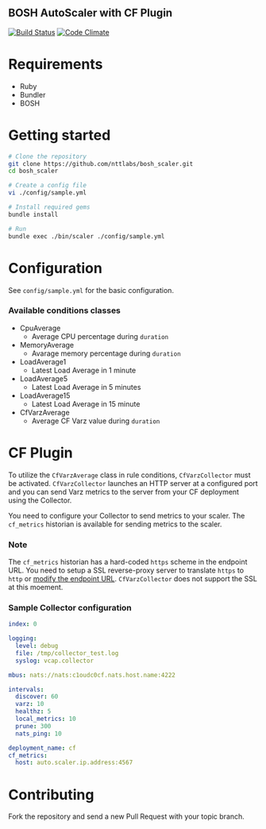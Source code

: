 BOSH AutoScaler with CF Plugin
------------------------------

[![Build Status](https://travis-ci.org/nttlabs/bosh-scaler.png?branch=master)](https://travis-ci.org/nttlabs/bosh-scaler)
[![Code Climate](https://codeclimate.com/github/nttlabs/bosh-scaler.png)](https://codeclimate.com/github/nttlabs/bosh-scaler)


Requirements
============

* Ruby
* Bundler
* BOSH


Getting started
===============

```sh
# Clone the repository
git clone https://github.com/nttlabs/bosh_scaler.git
cd bosh_scaler

# Create a config file
vi ./config/sample.yml

# Install required gems
bundle install

# Run
bundle exec ./bin/scaler ./config/sample.yml
```


Configuration
=============

See `config/sample.yml` for the basic configuration.

### Available conditions classes

* CpuAverage
  * Average CPU percentage during `duration`
* MemoryAverage
  * Avarage memory percentage during `duration`
* LoadAverage1
  * Latest Load Average in 1 minute
* LoadAverage5
  * Latest Load Average in 5 minutes
* LoadAverage15
  * Latest Load Average in 15 minute
* CfVarzAverage
  * Average CF Varz value during `duration`


CF Plugin
=========

To utilize the `CfVarzAverage` class in rule conditions, `CfVarzCollector` must be activated. `CfVarzCollector` launches an HTTP server at a configured port and you can send Varz metrics to the server from your CF deployment using the Collector.

You need to configure your Collector to send metrics to your scaler. The `cf_metrics` historian is available for sending metrics to the scaler.

### Note

The `cf_metrics` historian has a hard-coded `https` scheme in the endpoint URL. You need to setup a SSL reverse-proxy server to translate `https` to `http` or [modify the endpoint URL](https://github.com/cloudfoundry/collector/blob/master/lib/collector/historian/cf_metrics.rb#L34). `CfVarzCollector` does not support the SSL at this moement.

### Sample Collector configuration

```yaml
index: 0

logging:
  level: debug
  file: /tmp/collector_test.log
  syslog: vcap.collector

mbus: nats://nats:c1oudc0cf.nats.host.name:4222

intervals:
  discover: 60
  varz: 10
  healthz: 5
  local_metrics: 10
  prune: 300
  nats_ping: 10

deployment_name: cf
cf_metrics:
  host: auto.scaler.ip.address:4567
```


Contributing
============

Fork the repository and send a new Pull Request with your topic branch.

